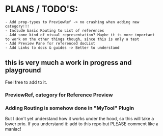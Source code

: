 # PLANS / TODO'S:

    - Add prop-types to PreviewRef -> no crashing when adding new category!!!
    - Include basic Routing to List of references
    - Add some kind of visual representation? Maybe it is more important to work on the other things though, since this is only a test
    - Add Preview Pane for referenced docList
    - Add Links to docs & guides -> Better to understand 

## this is very much a work in progress and playground

Feel free to add to it.

### PreviewRef, category for Reference Preview 

### Adding Routing is somehow done in "MyTool" Plugin

But I don't yet understand how it works under the hood, so this will take a lower prio. If you understand it: add to this repo but PLEASE comment like a maniac!